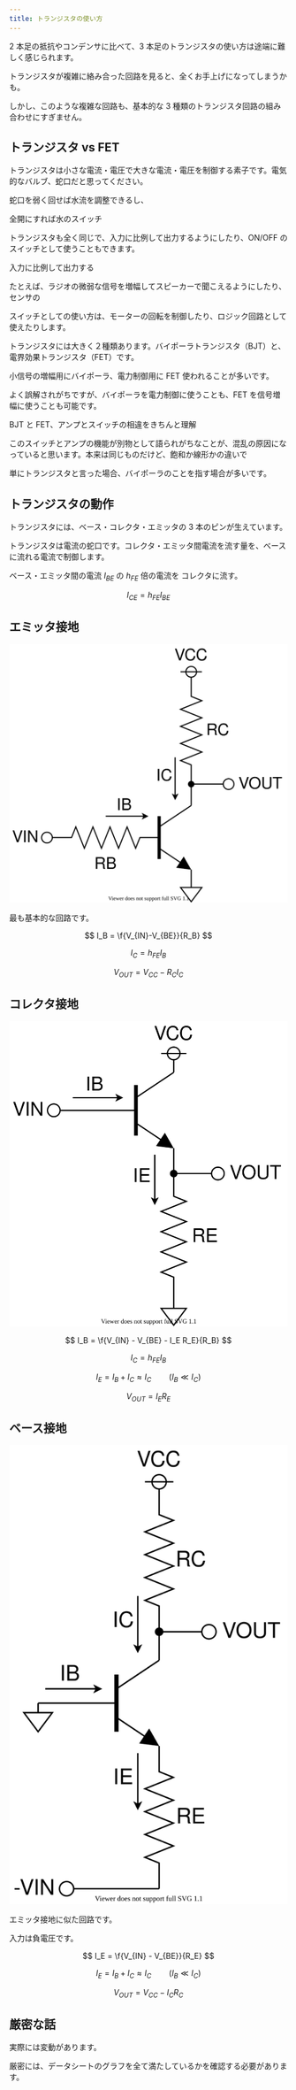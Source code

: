 ```yaml
---
title: トランジスタの使い方
---
```


2 本足の抵抗やコンデンサに比べて、3 本足のトランジスタの使い方は途端に難しく感じられます。

トランジスタが複雑に絡み合った回路を見ると、全くお手上げになってしまうかも。

しかし、このような複雑な回路も、基本的な 3 種類のトランジスタ回路の組み合わせにすぎません。

## トランジスタ vs FET

トランジスタは小さな電流・電圧で大きな電流・電圧を制御する素子です。電気的なバルブ、蛇口だと思ってください。

蛇口を弱く回せば水流を調整できるし、

全開にすれば水のスイッチ

トランジスタも全く同じで、入力に比例して出力するようにしたり、ON/OFF のスイッチとして使うこともできます。

入力に比例して出力する

たとえば、ラジオの微弱な信号を増幅してスピーカーで聞こえるようにしたり、センサの

スイッチとしての使い方は、モーターの回転を制御したり、ロジック回路として使えたりします。

トランジスタには大きく２種類あります。バイポーラトランジスタ（BJT）と、電界効果トランジスタ（FET）です。

小信号の増幅用にバイポーラ、電力制御用に FET 使われることが多いです。

よく誤解されがちですが、バイポーラを電力制御に使うことも、FET を信号増幅に使うことも可能です。

BJT と FET、アンプとスイッチの相違をきちんと理解

このスイッチとアンプの機能が別物として語られがちなことが、混乱の原因になっていると思います。本来は同じものだけど、飽和か線形かの違いで

単にトランジスタと言った場合、バイポーラのことを指す場合が多いです。

## トランジスタの動作

トランジスタには、ベース・コレクタ・エミッタの 3 本のピンが生えています。

トランジスタは電流の蛇口です。コレクタ・エミッタ間電流を流す量を、ベースに流れる電流で制御します。

ベース・エミッタ間の電流 $I_{BE}$ の $h_{FE}$ 倍の電流を コレクタに流す。

$$
I_{CE} = h_{FE} I_{BE}
$$

## エミッタ接地

![](./img/emitter.dio.svg)

最も基本的な回路です。

$$
I_B = \f{V_{IN}-V_{BE}}{R_B}
$$

$$
I_C = h_{FE} I_B
$$

$$
V_{OUT} = V_{CC} - R_C I_C
$$

## コレクタ接地

![](./img/collector.dio.svg)

$$
I_B = \f{V_{IN} - V_{BE} - I_E R_E}{R_B}
$$

$$
I_C = h_{FE} I_B
$$

$$
I_E = I_B + I_C \approx I_C \qquad (I_B \ll I_C)
$$

$$
V_{OUT} = I_E R_E
$$

## ベース接地

![](./img/base.dio.svg)

エミッタ接地に似た回路です。

入力は負電圧です。

$$
I_E = \f{V_{IN} - V_{BE}}{R_E}
$$

$$
I_E = I_B + I_C \approx I_C \qquad (I_B \ll I_C)
$$

$$
V_{OUT} = V_{CC} - I_C R_C
$$

## 厳密な話

実際には変動があります。

厳密には、データシートのグラフを全て満たしているかを確認する必要があります。

